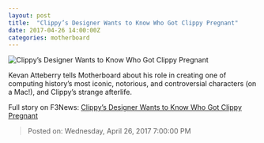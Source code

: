 ```yaml
---
layout: post
title:  "Clippy’s Designer Wants to Know Who Got Clippy Pregnant"
date: 2017-04-26 14:00:00Z
categories: motherboard
---
```


![Clippy’s Designer Wants to Know Who Got Clippy Pregnant](https://video-images.vice.com/articles/58ffb7a2cc66f441743330e1/lede/1493155072650-clippy-mpreg.jpeg?crop=0.9943xw:0.9988xh;0.001xw,0xh&resize=1200:*)

Kevan Atteberry tells Motherboard about his role in creating one of computing history’s most iconic, notorious, and controversial characters (on a Mac!), and Clippy’s strange afterlife.


Full story on F3News: [Clippy’s Designer Wants to Know Who Got Clippy Pregnant](http://www.f3nws.com/n/BeHzZ)

> Posted on: Wednesday, April 26, 2017 7:00:00 PM
